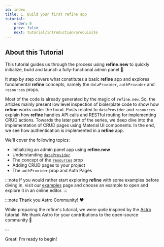 ```yaml
---
id: index
title: 1. Build your first refine app
tutorial:
    order: 0
    prev: false
    next: tutorial/introduction/prequisite
---
```


## About this Tutorial

This tutorial guides us through the process using **refine.new** to quickly initialize, build and launch a fully-functional admin panel 🚀.

It step by step covers what constitutes a basic **refine** app and explores fundamental **refine** concepts, namely the `dataProvider`, `authProvider` and `resources` props.

Most of the code is already generated by the magic of `refine.new`. So, the articles mainly present low level inspection of biolerplate code to show how **refine** works under the hood. Posts related to `dataProvider` and `resources` explain how **refine** handles API calls and RESTful routing for implementing CRUD actions. Towards the later part of the series, we deep dive into the implementation of CRUD pages using Material UI components. In the end, we see how authentication is implemented in a **refine** app.

We'll cover the following topics:

-   Initializing an admin panel app using **refine.new**
-   Understanding [`dataProvider`](/docs/api-reference/core/providers/data-provider/)
-   The concept of the [`resources`](docs/api-reference/core/components/refine-config.md#resources) prop
-   Adding CRUD pages to your project
-   The `authProvider` prop and Auth Pages

:::note
If you would rather start exploring **refine** with some examples before diving in, visit our [examples](/docs/examples/) page and choose an example to open and explore it in an online editor.
:::

:::note Thank you Astro Community! ❤️

While preparing the refine's tutorial, we were _quite_ inspired by the [Astro](https://astro.build/) tutorial. We thank Astro for your contributions to the open-source community 🎉

:::

<Checklist>

<ChecklistItem id="looks-great">
Great! I'm ready to begin!
</ChecklistItem>

</Checklist>
